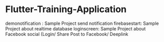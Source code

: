 # Flutter-Training-Application
demonotification : Sample Project send notification
firebasestart: Sample Project about realtime database
loginscreen: Sample Project about Facebook social (Login/ Share Post to Facebook/ Deeplink
